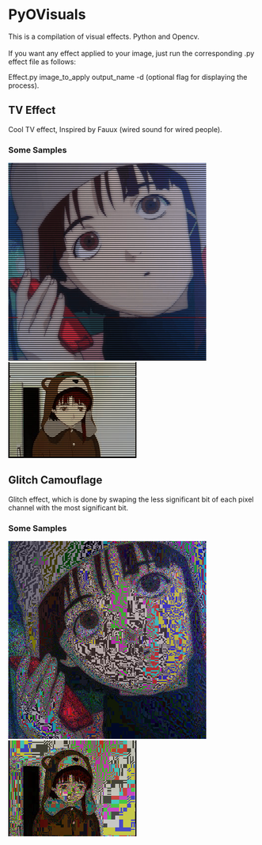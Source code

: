 # PyOVisuals
This is a compilation of visual effects. Python and Opencv.<br><br>
If you want any effect applied to your image, just run the corresponding .py effect file as follows:

Effect.py image_to_apply output_name -d (optional flag for displaying the process).

## TV Effect
Cool TV effect, Inspired by Fauux (wired sound for wired people).

### Some Samples

![Cool Sample](TV_effect3.gif?raw=true "1")
<br>
![Cool Sample](TV_effect.gif?raw=true "1")

## Glitch Camouflage
Glitch effect, which is done by swaping the less significant bit of each pixel channel with the most significant bit.

### Some Samples

![Cool Sample](glitch.png?raw=true "1")
<br>
![Cool Sample](glitch2.png?raw=true "1")
